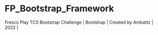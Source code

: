 # FP_Bootstrap_Framework
Fresco Play TCS Bootstrap Challenge | Bootstrap | Created by Ambattz | 2022 |
